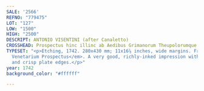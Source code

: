 ```yaml
---
SALE: '2566'
REFNO: "779475"
LOT: "127"
LOW: "1500"
HIGH: "2500"
DESCRIPT: ANTONIO VISENTINI (after Canaletto)
CROSSHEAD: Prospectus hinc illinc ab Aedibus Grimanorum Theupolorumque ad Foscaros.
TYPESET: "<p>Etching, 1742. 280x430 mm; 11x16⅞ inches, wide margins. From <em>Urbis
  Venetarium Prospectus</em>. A very good, richly-inked impression with strong contrasts
  and crisp plate edges.</p>"
year: 1742
background_color: "#ffffff"

---
```

